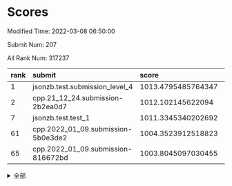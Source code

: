 # Scores

Modified Time: 2022-03-08 06:50:00

Submit Num: 207

All Rank Num: 317237

| rank |               submit               |       score        |       sigma        | pk_num |
| :--- | :--------------------------------- | :----------------- | :----------------- | :----- |
| 1    | jsonzb.test.submission_level_4     | 1013.4795485764347 | 0.8118736059590087 | 6128   |
| 2    | cpp.21_12_24.submission-2b2ea0d7   | 1012.102145622094  | 0.7908832607105519 | 6125   |
| 7    | jsonzb.test.test_1                 | 1011.3345340202692 | 0.7754572302886465 | 6125   |
| 61   | cpp.2022_01_09.submission-5b0e3de2 | 1004.3523912518823 | 0.7101671621371548 | 6127   |
| 65   | cpp.2022_01_09.submission-816672bd | 1003.8045097030455 | 0.7191794532179472 | 6126   |


<details>
<summary>全部</summary>

| rank |                 submit                 |       score        |       sigma        | pk_num |
| :--- | :------------------------------------- | :----------------- | :----------------- | :----- |
| 1    | jsonzb.test.submission_level_4         | 1013.4795485764347 | 0.8118736059590087 | 6128   |
| 2    | cpp.21_12_24.submission-2b2ea0d7       | 1012.102145622094  | 0.7908832607105519 | 6125   |
| 3    | gobigger.level_3.submission_level_3_11 | 1012.0475890188245 | 0.784219068596244  | 6132   |
| 4    | gobigger.level_3.submission_level_3_38 | 1011.8739986930433 | 0.7747568216287005 | 6130   |
| 5    | gobigger.level_3.submission_level_3_13 | 1011.7864386481721 | 0.7660746528992198 | 6128   |
| 6    | gobigger.level_3.submission_level_3_43 | 1011.5951908440186 | 0.7584652691717294 | 6130   |
| 7    | jsonzb.test.test_1                     | 1011.3345340202692 | 0.7754572302886465 | 6125   |
| 8    | gobigger.level_3.submission_level_3_6  | 1011.237339183819  | 0.7851459999974865 | 6128   |
| 9    | gobigger.level_3.submission_level_3_46 | 1011.1518801631422 | 0.7844620298948604 | 6135   |
| 10   | gobigger.level_3.submission_level_3_17 | 1011.0664550002859 | 0.7718178689720606 | 6130   |
| 11   | gobigger.level_3.submission_level_3_19 | 1011.0439828606699 | 0.745120475058817  | 6132   |
| 12   | gobigger.level_3.submission_level_3_14 | 1011.0170377496942 | 0.7751638065182769 | 6130   |
| 13   | gobigger.level_3.submission_level_3_10 | 1011.0058875568112 | 0.7573012022258458 | 6137   |
| 14   | gobigger.level_3.submission_level_3_39 | 1010.8544453141592 | 0.7685116486637172 | 6131   |
| 15   | gobigger.level_3.submission_level_3_27 | 1010.688723665275  | 0.7743387374088876 | 6131   |
| 16   | gobigger.level_3.submission_level_3_7  | 1010.6323512765814 | 0.7792056103892884 | 6130   |
| 17   | gobigger.level_3.submission_level_3_33 | 1010.5103722022554 | 0.7453468405606101 | 6130   |
| 18   | gobigger.level_3.submission_level_3_47 | 1010.5010735603496 | 0.7578412492474598 | 6132   |
| 19   | gobigger.level_3.submission_level_3_41 | 1010.3599825280702 | 0.7631778576459038 | 6133   |
| 20   | gobigger.level_3.submission_level_3_23 | 1010.2907839802953 | 0.7628519122565091 | 6131   |
| 21   | gobigger.level_3.submission_level_3_37 | 1010.2774075866495 | 0.755627992364619  | 6129   |
| 22   | gobigger.level_3.submission_level_3_18 | 1010.2432268317771 | 0.7659483371021192 | 6129   |
| 23   | gobigger.level_3.submission_level_3_48 | 1010.2307352410952 | 0.7503529970842207 | 6133   |
| 24   | gobigger.level_3.submission_level_3_0  | 1010.0701914230701 | 0.7450991808406802 | 6127   |
| 25   | gobigger.level_3.submission_level_3_3  | 1010.0587960362326 | 0.7645952806861808 | 6131   |
| 26   | gobigger.level_3.submission_level_3_30 | 1010.0324527834064 | 0.7632442057593699 | 6130   |
| 27   | gobigger.level_3.submission_level_3_22 | 1009.9692776834002 | 0.7582012022921383 | 6134   |
| 28   | gobigger.level_3.submission_level_3_5  | 1009.9380407643098 | 0.7688046832987193 | 6124   |
| 29   | gobigger.level_3.submission_level_3_26 | 1009.9128314217228 | 0.7561788179058104 | 6131   |
| 30   | gobigger.level_3.submission_level_3_32 | 1009.7348451510309 | 0.7442542683027032 | 6132   |
| 31   | gobigger.level_3.submission_level_3_21 | 1009.6486021313367 | 0.7582636096858364 | 6129   |
| 32   | gobigger.level_3.submission_level_3_8  | 1009.6431683553104 | 0.7638703010032087 | 6132   |
| 33   | gobigger.level_3.submission_level_3_31 | 1009.5809485560189 | 0.7506023172940782 | 6127   |
| 34   | gobigger.level_3.submission_level_3_28 | 1009.5443881136828 | 0.7697184596646681 | 6131   |
| 35   | gobigger.level_3.submission_level_3_20 | 1009.5323664176726 | 0.7586249740398439 | 6127   |
| 36   | gobigger.level_3.submission_level_3_4  | 1009.4842871323578 | 0.7574407814814    | 6128   |
| 37   | gobigger.level_3.submission_level_3_16 | 1009.4492310940889 | 0.7649253028550116 | 6131   |
| 38   | gobigger.level_3.submission_level_3_15 | 1009.41951572351   | 0.7630321560405687 | 6135   |
| 39   | gobigger.level_3.submission_level_3_45 | 1009.3509135403477 | 0.7526691000236437 | 6125   |
| 40   | gobigger.level_3.submission_level_3_2  | 1009.3497229027322 | 0.7302842677005871 | 6135   |
| 41   | gobigger.level_3.submission_level_3_25 | 1009.3473043251939 | 0.7428291205744953 | 6131   |
| 42   | gobigger.level_3.submission_level_3_12 | 1009.3422028948339 | 0.7355745196387135 | 6127   |
| 43   | gobigger.level_3.submission_level_3_44 | 1009.2127409326628 | 0.7607259966398345 | 6129   |
| 44   | gobigger.level_3.submission_level_3_35 | 1008.9548252807566 | 0.7448590512360478 | 6128   |
| 45   | gobigger.level_3.submission_level_3_9  | 1008.950815626445  | 0.7866256324562344 | 6133   |
| 46   | gobigger.level_3.submission_level_3_40 | 1008.9394965555439 | 0.7472634732181759 | 6134   |
| 47   | gobigger.level_3.submission_level_3_36 | 1008.6398050317143 | 0.749913864730176  | 6127   |
| 48   | gobigger.level_3.submission_level_3_34 | 1008.573672601947  | 0.7496779660575734 | 6130   |
| 49   | gobigger.level_3.submission_level_3_49 | 1008.4346310986192 | 0.733235201365344  | 6133   |
| 50   | gobigger.level_3.submission_level_3_1  | 1008.432795357041  | 0.7800674236918193 | 6127   |
| 51   | gobigger.level_3.submission_level_3_42 | 1008.1855605013887 | 0.7501426642228649 | 6129   |
| 52   | gobigger.level_3.submission_level_3_29 | 1008.0863799372185 | 0.7366734725832671 | 6137   |
| 53   | gobigger.level_3.submission_level_3_24 | 1007.8194291764662 | 0.7455738852843503 | 6134   |
| 54   | gobigger.level_1.submission_level_1_17 | 1004.765538181514  | 0.7451317171935581 | 6132   |
| 55   | gobigger.level_1.submission_level_1_5  | 1004.6382917372457 | 0.7176831499254981 | 6134   |
| 56   | gobigger.level_1.submission_level_1_46 | 1004.6109487486991 | 0.7257182033450866 | 6133   |
| 57   | gobigger.level_1.submission_level_1_41 | 1004.5797486133041 | 0.7037482402431813 | 6129   |
| 58   | gobigger.level_1.submission_level_1_26 | 1004.5371670909332 | 0.7215071278577405 | 6130   |
| 59   | gobigger.level_1.submission_level_1_24 | 1004.4903592775241 | 0.7207573854698899 | 6125   |
| 60   | gobigger.level_1.submission_level_1_22 | 1004.4089197998081 | 0.7129446086091742 | 6131   |
| 61   | cpp.2022_01_09.submission-5b0e3de2     | 1004.3523912518823 | 0.7101671621371548 | 6127   |
| 62   | gobigger.level_1.submission_level_1_6  | 1004.1311723992544 | 0.7147763897569763 | 6126   |
| 63   | gobigger.level_1.submission_level_1_40 | 1004.123804143388  | 0.7218243353726213 | 6129   |
| 64   | gobigger.level_1.submission_level_1_23 | 1004.0175551101947 | 0.7174235279836119 | 6135   |
| 65   | cpp.2022_01_09.submission-816672bd     | 1003.8045097030455 | 0.7191794532179472 | 6126   |
| 66   | gobigger.level_1.submission_level_1_21 | 1003.7601879767432 | 0.7130728629739373 | 6133   |
| 67   | gobigger.level_1.submission_level_1_32 | 1003.7405285958102 | 0.7237812093669108 | 6130   |
| 68   | gobigger.level_1.submission_level_1_34 | 1003.6654526346268 | 0.7172951259325332 | 6132   |
| 69   | gobigger.level_1.submission_level_1_33 | 1003.6584843631396 | 0.7177194614416653 | 6128   |
| 70   | gobigger.level_1.submission_level_1_18 | 1003.6367540769734 | 0.7171814513340943 | 6131   |
| 71   | gobigger.level_1.submission_level_1_3  | 1003.6312821816375 | 0.7209558897792042 | 6127   |
| 72   | gobigger.level_1.submission_level_1_45 | 1003.6188286845193 | 0.7184330815499065 | 6133   |
| 73   | gobigger.level_1.submission_level_1_0  | 1003.5881686088065 | 0.7148097100307131 | 6129   |
| 74   | gobigger.level_1.submission_level_1_16 | 1003.5793961774607 | 0.7096264121367427 | 6134   |
| 75   | gobigger.level_1.submission_level_1_44 | 1003.5745194067543 | 0.721618852149245  | 6131   |
| 76   | gobigger.level_1.submission_level_1_31 | 1003.538691244001  | 0.7065165918260771 | 6132   |
| 77   | gobigger.level_1.submission_level_1_29 | 1003.5159946483383 | 0.71067106055454   | 6133   |
| 78   | gobigger.level_1.submission_level_1_4  | 1003.5149401391238 | 0.7133859252921523 | 6131   |
| 79   | gobigger.level_1.submission_level_1_37 | 1003.4764505559862 | 0.7103625594877908 | 6126   |
| 80   | gobigger.level_1.submission_level_1_1  | 1003.4434938752756 | 0.7231482759705217 | 6132   |
| 81   | gobigger.level_1.submission_level_1_9  | 1003.4335810831279 | 0.7189972240973902 | 6128   |
| 82   | gobigger.level_1.submission_level_1_48 | 1003.3864132609491 | 0.7240746616711261 | 6131   |
| 83   | gobigger.level_1.submission_level_1_7  | 1003.383202651364  | 0.7162397732695786 | 6132   |
| 84   | gobigger.level_1.submission_level_1_42 | 1003.360157385571  | 0.7220378424671201 | 6128   |
| 85   | gobigger.level_1.submission_level_1_49 | 1003.3121768012963 | 0.7121784820355808 | 6130   |
| 86   | gobigger.level_1.submission_level_1_11 | 1003.2423981054613 | 0.709714199408896  | 6130   |
| 87   | gobigger.level_1.submission_level_1_19 | 1003.2398086837458 | 0.70824573056103   | 6132   |
| 88   | gobigger.level_1.submission_level_1_39 | 1003.1795361973989 | 0.7116932770971891 | 6135   |
| 89   | gobigger.level_1.submission_level_1_38 | 1003.154685371897  | 0.7135761704404573 | 6131   |
| 90   | gobigger.level_1.submission_level_1_28 | 1003.1476106538682 | 0.7059840575690173 | 6135   |
| 91   | gobigger.level_1.submission_level_1_25 | 1003.1379238399811 | 0.717444055887464  | 6127   |
| 92   | gobigger.level_1.submission_level_1_47 | 1002.8993305510866 | 0.720162325995523  | 6135   |
| 93   | gobigger.level_1.submission_level_1_12 | 1002.8854971500639 | 0.7290728914030016 | 6134   |
| 94   | gobigger.level_1.submission_level_1_27 | 1002.8255047299305 | 0.7141529853825676 | 6135   |
| 95   | gobigger.level_1.submission_level_1_2  | 1002.6884122134792 | 0.7198180607077983 | 6134   |
| 96   | gobigger.level_1.submission_level_1_14 | 1002.6333946655062 | 0.709362464106108  | 6132   |
| 97   | gobigger.level_1.submission_level_1_36 | 1002.5643597843349 | 0.7210405438092011 | 6122   |
| 98   | gobigger.level_1.submission_level_1_15 | 1002.5202209553777 | 0.7015013662328942 | 6134   |
| 99   | gobigger.level_1.submission_level_1_10 | 1002.2913907853185 | 0.7230003525105206 | 6131   |
| 100  | gobigger.level_1.submission_level_1_8  | 1002.2746665910786 | 0.7158773461605461 | 6130   |
| 101  | gobigger.level_1.submission_level_1_35 | 1002.204009956682  | 0.7119165899065589 | 6130   |
| 102  | gobigger.level_1.submission_level_1_43 | 1002.072657404049  | 0.7067052679520206 | 6133   |
| 103  | gobigger.level_1.submission_level_1_30 | 1002.0015127875373 | 0.7104822781173774 | 6127   |
| 104  | gobigger.level_1.submission_level_1_13 | 1001.6592256114774 | 0.7035470306960868 | 6134   |
| 105  | gobigger.level_1.submission_level_1_20 | 1001.5845278892498 | 0.7179142822791146 | 6132   |
| 106  | gobigger.random.submission_random_0    | 997.2914830421528  | 0.692436029180538  | 6127   |
| 107  | gobigger.random.submission_random_8    | 996.9903971769586  | 0.723395239531588  | 6131   |
| 108  | gobigger.random.submission_random_34   | 996.9332700822703  | 0.7051724027696634 | 6131   |
| 109  | gobigger.random.submission_random_23   | 996.8543514898558  | 0.7135044935520874 | 6131   |
| 110  | gobigger.random.submission_random_29   | 996.8054231492636  | 0.7042635010632975 | 6130   |
| 111  | gobigger.random.submission_random_46   | 996.7883294498066  | 0.7100749935698999 | 6130   |
| 112  | gobigger.random.submission_random_1    | 996.7709326196454  | 0.7038966676859775 | 6130   |
| 113  | gobigger.random.submission_random_41   | 996.6140621689655  | 0.712857801307167  | 6131   |
| 114  | gobigger.random.submission_random_32   | 996.6097198992633  | 0.7087999336028965 | 6130   |
| 115  | gobigger.random.submission_random_18   | 996.5948655834113  | 0.7104929740178694 | 6129   |
| 116  | gobigger.random.submission_random_37   | 996.5762119684388  | 0.7111882424420569 | 6133   |
| 117  | gobigger.random.submission_random_13   | 996.5664275786476  | 0.7190499540257005 | 6133   |
| 118  | gobigger.random.submission_random_30   | 996.5617808499003  | 0.7276360835428449 | 6123   |
| 119  | gobigger.random.submission_random_28   | 996.5357392231695  | 0.7079840786814995 | 6126   |
| 120  | gobigger.random.submission_random_26   | 996.5229732756509  | 0.7107438624978668 | 6126   |
| 121  | gobigger.random.submission_random_42   | 996.4816343946359  | 0.7117315957027187 | 6125   |
| 122  | gobigger.random.submission_random_22   | 996.4721750833626  | 0.7011024335637446 | 6127   |
| 123  | gobigger.random.submission_random_11   | 996.4400804656188  | 0.714895549471231  | 6130   |
| 124  | gobigger.random.submission_random_36   | 996.4251828660146  | 0.7007120083777042 | 6132   |
| 125  | gobigger.random.submission_random_40   | 996.3986174566019  | 0.7133425904468131 | 6130   |
| 126  | gobigger.random.submission_random_45   | 996.34175993705    | 0.7127271706181796 | 6124   |
| 127  | gobigger.random.submission_random_16   | 996.2417510699992  | 0.71169796215571   | 6135   |
| 128  | gobigger.random.submission_random_20   | 996.2058014585887  | 0.7077557775048525 | 6126   |
| 129  | gobigger.random.submission_random_2    | 996.1471271271622  | 0.7160134806837002 | 6131   |
| 130  | gobigger.random.submission_random_17   | 996.1152529997198  | 0.711319689655805  | 6125   |
| 131  | gobigger.random.submission_random_43   | 996.1095205682799  | 0.7107974268740657 | 6130   |
| 132  | gobigger.random.submission_random_25   | 996.0484513497419  | 0.7217656140513679 | 6134   |
| 133  | gobigger.random.submission_random_14   | 996.0025964952723  | 0.7046653007584758 | 6132   |
| 134  | gobigger.random.submission_random_5    | 995.9324758290363  | 0.7213615888444106 | 6130   |
| 135  | gobigger.random.submission_random_10   | 995.8901353826677  | 0.7029536248172058 | 6128   |
| 136  | gobigger.random.submission_random_7    | 995.8867600549027  | 0.7138915867578914 | 6130   |
| 137  | gobigger.random.submission_random_33   | 995.876209174375   | 0.7076018746318528 | 6126   |
| 138  | gobigger.random.submission_random_38   | 995.8656550637183  | 0.7188087127157349 | 6123   |
| 139  | gobigger.random.submission_random_21   | 995.792905185317   | 0.7100799898729164 | 6130   |
| 140  | gobigger.random.submission_random_12   | 995.7854773627311  | 0.7185034951815613 | 6130   |
| 141  | gobigger.random.submission_random_4    | 995.7357117742711  | 0.7139151708478231 | 6131   |
| 142  | gobigger.random.submission_random_31   | 995.62623919778    | 0.698430123404934  | 6127   |
| 143  | gobigger.random.submission_random_6    | 995.6232318970083  | 0.7145761751171329 | 6129   |
| 144  | gobigger.random.submission_random_3    | 995.5757546830971  | 0.7167117359085681 | 6127   |
| 145  | gobigger.random.submission_random_9    | 995.542384180698   | 0.7154092494974078 | 6131   |
| 146  | gobigger.random.submission_random_19   | 995.4854822085451  | 0.6997746189781684 | 6128   |
| 147  | gobigger.random.submission_random_47   | 995.4631709602039  | 0.7118025524748404 | 6129   |
| 148  | gobigger.random.submission_random_27   | 995.4204400470571  | 0.7234664521121104 | 6133   |
| 149  | gobigger.random.submission_random_48   | 995.3541895534801  | 0.7222898584882124 | 6124   |
| 150  | gobigger.random.submission_random_44   | 995.3472320543765  | 0.7236026050117552 | 6133   |
| 151  | gobigger.random.submission_random_49   | 995.3393780345176  | 0.7260277034742316 | 6132   |
| 152  | gobigger.random.submission_random_24   | 994.9240492256699  | 0.7077845021948275 | 6124   |
| 153  | gobigger.random.submission_random_39   | 994.8581605517031  | 0.7147761589961517 | 6134   |
| 154  | gobigger.random.submission_random_15   | 994.6847360439455  | 0.7169060654325438 | 6128   |
| 155  | gobigger.random.submission_random_35   | 994.5260570927487  | 0.7295185856845442 | 6129   |
| 156  | gobigger.level_2.submission_level_2_18 | 993.9251026368999  | 0.729387622926654  | 6130   |
| 157  | gobigger.level_2.submission_level_2_10 | 993.6981524581912  | 0.725073124623619  | 6132   |
| 158  | gobigger.level_2.submission_level_2_4  | 993.6305233914345  | 0.7469667626591174 | 6125   |
| 159  | gobigger.level_2.submission_level_2_30 | 993.5542510216432  | 0.7320437678507908 | 6132   |
| 160  | gobigger.level_2.submission_level_2_3  | 993.1202803384494  | 0.7413771749509662 | 6134   |
| 161  | gobigger.level_2.submission_level_2_25 | 993.0955641264355  | 0.7429653740577584 | 6132   |
| 162  | gobigger.level_2.submission_level_2_27 | 993.0860145738487  | 0.7215287629502515 | 6131   |
| 163  | gobigger.level_2.submission_level_2_21 | 992.9662861967382  | 0.7384345930729259 | 6132   |
| 164  | gobigger.level_2.submission_level_2_46 | 992.9119361122142  | 0.7508750196197087 | 6127   |
| 165  | gobigger.level_2.submission_level_2_2  | 992.822018435919   | 0.760155233361078  | 6127   |
| 166  | gobigger.level_2.submission_level_2_28 | 992.7363490000555  | 0.7319345811282356 | 6131   |
| 167  | gobigger.level_2.submission_level_2_15 | 992.7106807467596  | 0.7516227016943389 | 6126   |
| 168  | gobigger.level_2.submission_level_2_7  | 992.6992466969732  | 0.7386835576733108 | 6132   |
| 169  | gobigger.level_2.submission_level_2_12 | 992.668382943163   | 0.7430429496099523 | 6128   |
| 170  | gobigger.level_2.submission_level_2_48 | 992.6145370475032  | 0.7461588728694685 | 6137   |
| 171  | gobigger.level_2.submission_level_2_14 | 992.6035372229749  | 0.7454601724458305 | 6128   |
| 172  | gobigger.level_2.submission_level_2_39 | 992.5828482632558  | 0.7439847292615569 | 6129   |
| 173  | gobigger.level_2.submission_level_2_33 | 992.5785803332992  | 0.7364272128128666 | 6128   |
| 174  | gobigger.level_2.submission_level_2_32 | 992.5448493444086  | 0.7267209615964284 | 6125   |
| 175  | gobigger.level_2.submission_level_2_29 | 992.5328698166722  | 0.7272086306821969 | 6135   |
| 176  | gobigger.level_2.submission_level_2_0  | 992.520494320461   | 0.7474228334407308 | 6130   |
| 177  | gobigger.level_2.submission_level_2_47 | 992.4481740423435  | 0.76056157709761   | 6131   |
| 178  | gobigger.level_2.submission_level_2_41 | 992.3984814415742  | 0.7435925019704799 | 6129   |
| 179  | gobigger.level_2.submission_level_2_44 | 992.3511043420102  | 0.7505107355399547 | 6131   |
| 180  | gobigger.level_2.submission_level_2_9  | 992.2725117925166  | 0.7367477665104061 | 6137   |
| 181  | gobigger.level_2.submission_level_2_43 | 992.1685314632505  | 0.7402687147810322 | 6130   |
| 182  | gobigger.level_2.submission_level_2_45 | 992.1406362467142  | 0.7566672436112544 | 6126   |
| 183  | gobigger.level_2.submission_level_2_42 | 992.0879343301332  | 0.7510968258914371 | 6137   |
| 184  | gobigger.level_2.submission_level_2_49 | 992.0767585478683  | 0.7452595421883914 | 6134   |
| 185  | gobigger.level_2.submission_level_2_37 | 992.0311763165525  | 0.7360086862642515 | 6123   |
| 186  | gobigger.level_2.submission_level_2_26 | 992.0195548602014  | 0.7478189452557558 | 6130   |
| 187  | gobigger.level_2.submission_level_2_19 | 991.9199254676722  | 0.7405572016670172 | 6130   |
| 188  | gobigger.level_2.submission_level_2_31 | 991.8949359174142  | 0.7520443032503721 | 6130   |
| 189  | gobigger.level_2.submission_level_2_23 | 991.8478698030262  | 0.7568518105606749 | 6131   |
| 190  | gobigger.level_2.submission_level_2_13 | 991.8190537830135  | 0.7428477826825476 | 6131   |
| 191  | gobigger.level_2.submission_level_2_36 | 991.7738138983561  | 0.7497893808139634 | 6128   |
| 192  | gobigger.level_2.submission_level_2_35 | 991.6442347979953  | 0.774106165378646  | 6132   |
| 193  | gobigger.level_2.submission_level_2_22 | 991.472787749778   | 0.7514679254250283 | 6132   |
| 194  | gobigger.level_2.submission_level_2_5  | 991.4496565460382  | 0.7455695226395285 | 6128   |
| 195  | gobigger.level_2.submission_level_2_17 | 991.4232222218329  | 0.7502903541791646 | 6136   |
| 196  | gobigger.level_2.submission_level_2_11 | 991.3732625154527  | 0.7496161443025414 | 6132   |
| 197  | gobigger.level_2.submission_level_2_8  | 991.0929616034679  | 0.7588045650609514 | 6130   |
| 198  | gobigger.level_2.submission_level_2_38 | 991.0807776435593  | 0.7678396804681864 | 6130   |
| 199  | gobigger.level_2.submission_level_2_16 | 990.9254719702781  | 0.7416087989718574 | 6128   |
| 200  | gobigger.level_2.submission_level_2_34 | 990.8827466010903  | 0.7636201537352125 | 6136   |
| 201  | gobigger.level_2.submission_level_2_1  | 990.626239699425   | 0.7555413132682031 | 6137   |
| 202  | gobigger.level_2.submission_level_2_6  | 989.9805700719523  | 0.7789345600021798 | 6128   |
| 203  | gobigger.level_2.submission_level_2_20 | 989.6907282707164  | 0.7702674551252865 | 6131   |
| 204  | gobigger.level_2.submission_level_2_40 | 989.6837319751278  | 0.7846989857273997 | 6131   |
| 205  | gobigger.level_2.submission_level_2_24 | 989.4343665950656  | 0.7755694162240133 | 6130   |
| 206  | gobigger.none.submission_none_1        | 977.5855014210031  | 1.2503613604745034 | 6125   |
| 207  | gobigger.none.submission_none_0        | 976.8542728430538  | 1.4439887478821039 | 6130   |

</details>
